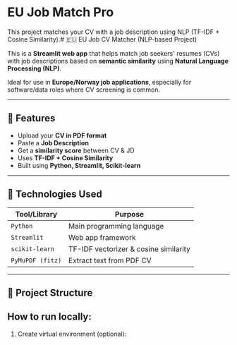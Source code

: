 # EU Job Match Pro

This project matches your CV with a job description using NLP (TF-IDF + Cosine Similarity).# 🇪🇺 EU Job CV Matcher (NLP-based Project)

This is a **Streamlit web app** that helps match job seekers' resumes (CVs) with job descriptions based on **semantic similarity** using **Natural Language Processing (NLP)**.

Ideal for use in **Europe/Norway job applications**, especially for software/data roles where CV screening is common.

---

## 🚀 Features

- Upload your **CV in PDF format**
- Paste a **Job Description**
- Get a **similarity score** between CV & JD
- Uses **TF-IDF + Cosine Similarity**
- Built using **Python, Streamlit, Scikit-learn**

---

## 🧠 Technologies Used

| Tool/Library | Purpose |
|--------------|---------|
| `Python`     | Main programming language |
| `Streamlit`  | Web app framework |
| `scikit-learn` | TF-IDF vectorizer & cosine similarity |
| `PyMuPDF (fitz)` | Extract text from PDF CV |

---

## 📂 Project Structure



## How to run locally:

1. Create virtual environment (optional):
